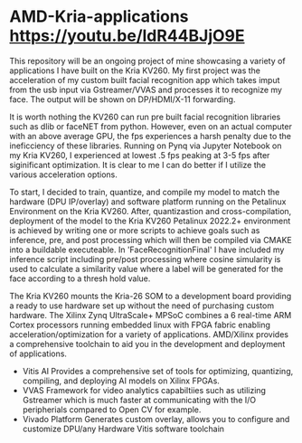 # AMD-Kria-applications         https://youtu.be/ldR44BJjO9E

This repository will be an ongoing project of mine showcasing a variety of applications I have built on the Kria KV260. My first project was the acceleration of my custom built facial recognition app which takes imput from the usb input via Gstreamer/VVAS and processes it to recognize my face. The output will be shown on DP/HDMI/X-11 forwarding.

It is worth nothing the KV260 can run pre built facial recognition libraries such as dlib or faceNET from python. However, even on an actual computer with an above average GPU, the fps experiences a harsh penalty due to the ineficciency of these libraries. Running on Pynq via Jupyter Notebook on my Kria KV260, I experienced at lowest .5 fps peaking at 3-5 fps after siginificant optimization. It is clear to me I can do better if I utilize the various acceleration options.

To start, I decided to train, quantize, and compile my model to match the hardware (DPU IP/overlay) and software platform running on the Petalinux Environment on the Kria KV260. After, quantizastion and cross-compilation, deployment of the model to the Kria KV260 Petalinux 2022.2+ environment is achieved by writing one or more scripts to achieve goals such as inference, pre, and post processing which will then be compiled via CMAKE into a buildable executeable. In 'FaceRecognitionFinal' I have included my inference script including pre/post processing where cosine simularity is used to calculate a similarity value where a label will be generated for the face according to a thresh hold value. 

The Kria KV260 mounts the Kria-26 SOM to a development board providing a ready to use hardware set up without the need of purchasing custom hardware. The Xilinx Zynq UltraScale+ MPSoC combines a 6 real-time ARM Cortex processors running embedded linux with FPGA fabric enabling acceleration/optimization for a variety of applications. AMD/Xilinx provides a comprehensive toolchain to aid you in the development and deployment of applications. 

- Vitis AI
  Provides a comprehensive set of tools for optimizing, quantizing, compiling, and deploying AI models on Xilinx FPGAs. 
- VVAS
  Framework for video analytics capabiltiies such as utilizing Gstreamer which is much faster at communicating with the I/O peripherials compared to Open CV for example.
-   Vivado Platform
  Generates custom overlay, allows you to configure and customize DPU/any Hardware
  Vitis software toolchain
  
